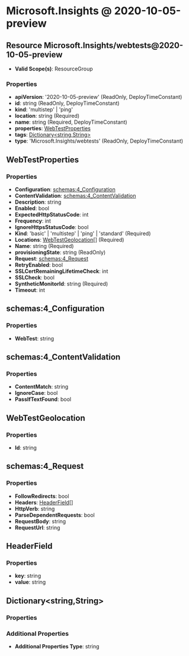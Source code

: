 # Microsoft.Insights @ 2020-10-05-preview

## Resource Microsoft.Insights/webtests@2020-10-05-preview
* **Valid Scope(s)**: ResourceGroup
### Properties
* **apiVersion**: '2020-10-05-preview' (ReadOnly, DeployTimeConstant)
* **id**: string (ReadOnly, DeployTimeConstant)
* **kind**: 'multistep' | 'ping'
* **location**: string (Required)
* **name**: string (Required, DeployTimeConstant)
* **properties**: [WebTestProperties](#webtestproperties)
* **tags**: [Dictionary<string,String>](#dictionarystringstring)
* **type**: 'Microsoft.Insights/webtests' (ReadOnly, DeployTimeConstant)

## WebTestProperties
### Properties
* **Configuration**: [schemas:4_Configuration](#schemas4configuration)
* **ContentValidation**: [schemas:4_ContentValidation](#schemas4contentvalidation)
* **Description**: string
* **Enabled**: bool
* **ExpectedHttpStatusCode**: int
* **Frequency**: int
* **IgnoreHttpsStatusCode**: bool
* **Kind**: 'basic' | 'multistep' | 'ping' | 'standard' (Required)
* **Locations**: [WebTestGeolocation](#webtestgeolocation)[] (Required)
* **Name**: string (Required)
* **provisioningState**: string (ReadOnly)
* **Request**: [schemas:4_Request](#schemas4request)
* **RetryEnabled**: bool
* **SSLCertRemainingLifetimeCheck**: int
* **SSLCheck**: bool
* **SyntheticMonitorId**: string (Required)
* **Timeout**: int

## schemas:4_Configuration
### Properties
* **WebTest**: string

## schemas:4_ContentValidation
### Properties
* **ContentMatch**: string
* **IgnoreCase**: bool
* **PassIfTextFound**: bool

## WebTestGeolocation
### Properties
* **Id**: string

## schemas:4_Request
### Properties
* **FollowRedirects**: bool
* **Headers**: [HeaderField](#headerfield)[]
* **HttpVerb**: string
* **ParseDependentRequests**: bool
* **RequestBody**: string
* **RequestUrl**: string

## HeaderField
### Properties
* **key**: string
* **value**: string

## Dictionary<string,String>
### Properties
### Additional Properties
* **Additional Properties Type**: string

